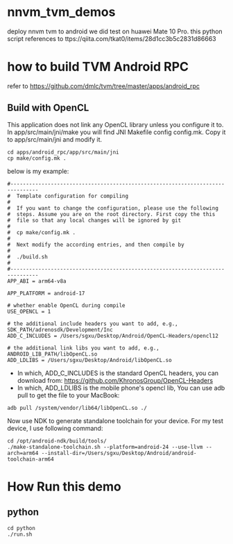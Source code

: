 # nnvm_tvm_demos
deploy nnvm tvm to android
we did test on huawei Mate 10 Pro.
this python script references to ttps://qiita.com/tkat0/items/28d1cc3b5c2831d86663

# how to build TVM Android RPC
refer to https://github.com/dmlc/tvm/tree/master/apps/android_rpc

## Build with OpenCL
This application does not link any OpenCL library unless you configure it to. In app/src/main/jni/make you will find JNI Makefile config config.mk. Copy it to app/src/main/jni and modify it.

```
cd apps/android_rpc/app/src/main/jni
cp make/config.mk .
```

below is my example:

```
#-------------------------------------------------------------------------------
#  Template configuration for compiling
#
#  If you want to change the configuration, please use the following
#  steps. Assume you are on the root directory. First copy the this
#  file so that any local changes will be ignored by git
#
#  cp make/config.mk .
#
#  Next modify the according entries, and then compile by
#
#  ./build.sh
#
#-------------------------------------------------------------------------------
APP_ABI = arm64-v8a

APP_PLATFORM = android-17

# whether enable OpenCL during compile
USE_OPENCL = 1

# the additional include headers you want to add, e.g., SDK_PATH/adrenosdk/Development/Inc
ADD_C_INCLUDES = /Users/sgxu/Desktop/Android/OpenCL-Headers/opencl12

# the additional link libs you want to add, e.g., ANDROID_LIB_PATH/libOpenCL.so
ADD_LDLIBS = /Users/sgxu/Desktop/Android/libOpenCL.so
```

+ In which, ADD_C_INCLUDES is the standard OpenCL headers, you can download from: https://github.com/KhronosGroup/OpenCL-Headers
+ In which, ADD_LDLIBS is the mobile phone's opencl lib, You can use adb pull to get the file to your MacBook:

```
adb pull /system/vendor/lib64/libOpenCL.so ./
```
Now use NDK to generate standalone toolchain for your device. For my test device, I use following command:
```
cd /opt/android-ndk/build/tools/
./make-standalone-toolchain.sh --platform=android-24 --use-llvm --arch=arm64 --install-dir=/Users/sgxu/Desktop/Android/android-toolchain-arm64
```
# How Run this demo
## python
```
cd python
./run.sh
```
